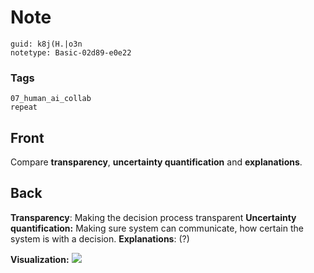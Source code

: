 # Note
```
guid: k8j(H.|o3n
notetype: Basic-02d89-e0e22
```

### Tags
```
07_human_ai_collab
repeat
```

## Front
Compare <b>transparency</b>, <b>uncertainty quantification</b> and <b>explanations</b>.

## Back
<b>Transparency</b>: Making the decision process transparent
<b>Uncertainty quantification:</b> Making sure system can communicate, how certain the system is with a decision.
<b>Explanations</b>: (?)

<b>Visualization:</b>
<img src="paste-477dbc55fcc03f79c882f7744edc6489fa4f413f.jpg">
